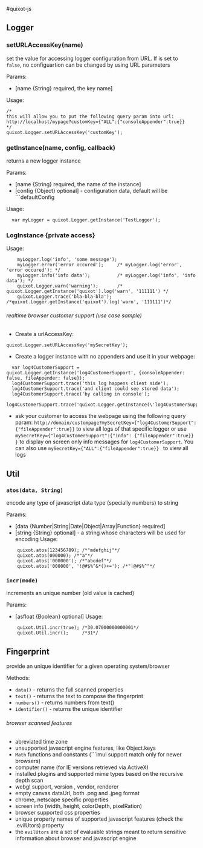 #quixot-js

## Logger

### setURLAccessKey(name)
set the value for accessing logger configuration from URL.
If is set to ``` false```, no configuartion can
be changed by using URL parameters

Params:
* [name {String} required, the key name]

Usage:
```
/*
this will allow you to put the following query param into url:
http://localhost/mypage?customKey={"ALL":{"consoleAppender":true}}
*/
quixot.Logger.setURLAccessKey('customKey');
```

### getInstance(name, config, callback)
returns a new logger instance

Params:
* [name {String} required, the name of the instance] </li>
* [config {Object} optional] - configuration data, default will be ```defaultConfig</code> </li>

Usage:
```
  var myLogger = quixot.Logger.getInstance('TestLogger');
```

### LogInstance {private access}
Usage:
```
    myLogger.log('info', 'some message');
    myLogger.error('error occured');     /* myLogger.log('error', 'error occured'); */
    myLogger.info('info data');          /* myLogger.log('info', 'info data'); */
    quixot.Logger.warn('warning');       /* quixot.Logger.getInstance('quixot').log('warn', '111111') */
    quixot.Logger.trace('bla-bla-bla');   /*quixot.Logger.getInstance('quixot').log('warn', '111111')*/
```

###### realtime browser customer support (use case sample)

* Create a urlAccessKey:
```
quixot.Logger.setURLAccessKey('mySecretKey');
```

* Create a logger instance with no appenders and use it in your webpage:
```
  var log4CustomerSupport = quixot.Logger.getInstance('log4CustomerSupport', {consoleAppender: false, fileAppender: false});
  log4CustomerSupport.trace('this log happens client side');
  log4CustomerSupport.trace('and client could see stored data');
  log4CustomerSupport.trace('by calling in console');
  log4CustomerSupport.trace('quixot.Logger.getInstance(\'log4CustomerSupport\').getLogs().trace');
```

* ask your customer to access the webpage using the following query param: ```http://domain/custompage?mySecretKey={"log4CustomerSupport":{"fileAppender":true}}``` to view all logs of that specific logger or use ```mySecretKey={"log4CustomerSupport":{"info": {"fileAppender":true}} }``` to display on screen only info messages for ```log4CustomerSupport```. You can also use ```mySecretKey={"ALL":{"fileAppender":true}} ``` to view all logs

## Util
### ```atos(data, String)```
encode any type of javascript data type (specially numbers) to string

Params:
* [data {Number|String|Date|Object|Array|Function} required]
* [string {String} optional] - a string whose characters will be used for encoding
Usage:
```
    quixot.atos(123456789); /*"mdefghij"*/
    quixot.atos(000000); /*"a"*/
    quixot.atos('000000'); /*"abcdef"*/
    quixot.atos('000000', '!@#$%^&*()+='); /*"!@#$%^"*/
```
### ```incr(mode)```
increments an unique number (old value is cached)

Params:
* [asfloat {Boolean} optional]
Usage:
```
    quixot.Util.incr(true); /*30.07000000000001*/
    quixot.Util.incr();     /*31*/
```


## Fingerprint
provide an unique identifier for a given operating system/browser

Methods:
* ```data()``` - returns the full scanned properties
* ```text()```     - returns the text to compose the fingerprint
* ```numbers()```  - returns numbers from text()
* ```identifier()``` - returns the unique identifier


###### browser scanned features
* abreviated time zone
* unsupported javascript engine features, like Object.keys
* ```Math``` functions and constants (```imul</code> support match only for newer browsers)
* computer name (for IE versions retrieved via ActiveX)
* installed plugins and supported mime types  based on the recursive depth scan
* webgl support, version , vendor, renderer
* empty canvas dataUrl, both .png and .jpeg format
* chrome, netscape specific properties
* screen info (width, height, colorDepth, pixelRation)
* browser supported css properties
* unique property names of supported javascript features (check the .evilUtors) property
* the ```evilUtors```  are a set of evaluable strings meant to return sensitive information about browser and javascript engine

